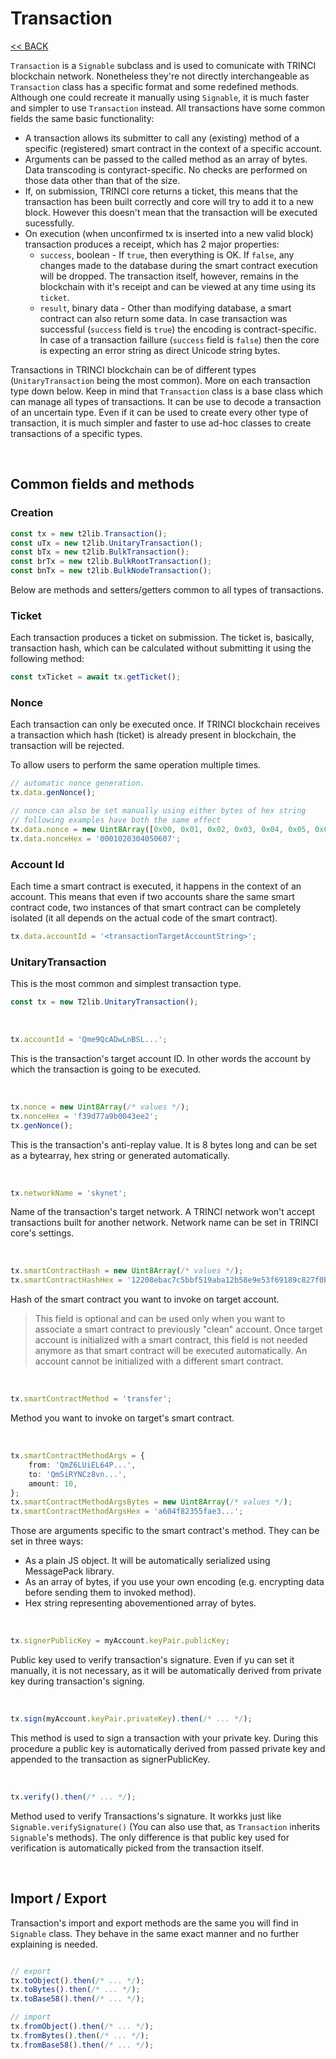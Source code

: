 # Transaction
[<< BACK](index.md)

`Transaction` is a `Signable` subclass and is used to comunicate with TRINCI blockchain network. Nonetheless they're not directly interchangeable as `Transaction` class has a specific format and some redefined methods. Although one could recreate it manually using `Signable`, it is much faster and simpler to use `Transaction` instead. All transactions have some common fields the same basic functionality:

* A transaction allows its submitter to call any (existing) method of a specific (registered) smart contract in the context of a specific account.
* Arguments can be passed to the called method as an array of bytes. Data transcoding is contyract-specific. No checks are performed on those data other than that of the size.
* If, on submission, TRINCI core returns a ticket, this means that the transaction has been built correctly and core will try to add it to a new block. However this doesn't mean that the transaction will be executed sucessfully.
* On execution (when unconfirmed tx is inserted into a new valid block) transaction produces a receipt, which has 2 major properties:
    - `success`, boolean - If `true`, then everything is OK. If `false`, any changes made to the database during the smart contract execution will be dropped. The transaction itself, however, remains in the blockchain with it's receipt and can be viewed at any time using its `ticket`.
    - `result`, binary data - Other than modifying database, a smart contract can also return some data. In case transaction was successful (`success` field is `true`) the encoding is contract-specific. In case of a transaction faillure (`success` field is `false`) then the core is expecting an error string as direct Unicode string bytes.


Transactions in TRINCI blockchain can be of different types (`UnitaryTransaction` being the most common). More on each transaction type down below.
Keep in mind that `Transaction` class is a base class which can manage all types of transactions. It can be use to decode a transaction of an uncertain type. Even if it can be used to create every other type of transaction, it is much simpler and faster to use ad-hoc classes to create transactions of a specific types.

<br/>

## Common fields and methods

### Creation

```ts
const tx = new t2lib.Transaction();
const uTx = new t2lib.UnitaryTransaction();
const bTx = new t2lib.BulkTransaction();
const brTx = new t2lib.BulkRootTransaction();
const bnTx = new t2lib.BulkNodeTransaction();
```

Below are methods and setters/getters common to all types of transactions.

### Ticket

Each transaction produces a ticket on submission. The ticket is, basically, transaction hash, which can be calculated without submitting it using the following method:

```ts
const txTicket = await tx.getTicket();
```

### Nonce

Each transaction can only be executed once. If TRINCI blockchain receives a transaction which hash (ticket) is already present in blockchain, the transaction will be rejected.

To allow users to perform the same operation multiple times.

```ts
// automatic nonce generation.
tx.data.genNonce();

// nonce can also be set manually using either bytes of hex string
// following examples have both the same effect
tx.data.nonce = new Uint8Array([0x00, 0x01, 0x02, 0x03, 0x04, 0x05, 0x06, 0x07]);
tx.data.nonceHex = '0001020304050607';
```

### Account Id

Each time a smart contract is executed, it happens in the context of an account.
This means that even if two accounts share the same smart contract code, two instances of that smart contract can be completely isolated (it all depends on the actual code of the smart contract).

```ts
tx.data.accountId = '<transactionTargetAccountString>';
```



### UnitaryTransaction

This is the most common and simplest transaction type.

```ts
const tx = new T2lib.UnitaryTransaction();
```

<br/>

```ts
tx.accountId = 'Qme9QcADwLnBSL...';
```
This is the transaction's target account ID. In other words the account by which the transaction is going to be executed.

<br/>

```ts
tx.nonce = new Uint8Array(/* values */);
tx.nonceHex = 'f39d77a9b0043ee2';
tx.genNonce();
```
This is the transaction's anti-replay value. It is 8 bytes long and can be set as a bytearray, hex string or generated automatically.

<br/>

```ts
tx.networkName = 'skynet';
```
Name of the transaction's target network. A TRINCI network won't accept transactions built for another network. Network name can be set in TRINCI core's settings.

<br/>

```ts
tx.smartContractHash = new Uint8Array(/* values */);
tx.smartContractHashHex = '12208ebac7c5bbf519aba12b58e9e53f69189c827f0bf0f091f54d7bba1dfe303b30';
```
Hash of the smart contract you want to invoke on target account.
> This field is optional and can be used only when you want to associate a smart contract to previously "clean" account. Once target account is initialized with a smart contract, this field is not needed anymore as that smart contract will be executed automatically. An account cannot be initialized with a different smart contract.

<br/>

```ts
tx.smartContractMethod = 'transfer';
```
Method you want to invoke on target's smart contract.

<br/>

```ts
tx.smartContractMethodArgs = {
    from: 'QmZ6LUiEL64P...',
    to: 'QmSiRYNCz8vn...',
    amount: 10,
};
tx.smartContractMethodArgsBytes = new Uint8Array(/* values */);
tx.smartContractMethodArgsHex = 'a604f82355fae3...';
```
Those are arguments specific to the smart contract's method. They can be set in three ways:
- As a plain JS object. It will be automatically serialized using MessagePack library.
- As an array of bytes, if you use your own encoding (e.g. encrypting data before sending them to invoked method).
- Hex string representing abovementioned array of bytes.

<br/>

```ts
tx.signerPublicKey = myAccount.keyPair.publicKey;
```
Public key used to verify transaction's signature. Even if yu can set it manually, it is not necessary, as it will be automatically derived from private key during transaction's signing.

<br/>

```ts
tx.sign(myAccount.keyPair.privateKey).then(/* ... */);
```
This method is used to sign a transaction with your private key. During this procedure a public key is automatically derived from passed private key and appended to the transaction as signerPublicKey.

<br/>

```ts
tx.verify().then(/* ... */);
```
Method used to verify Transactions's signature. It workks just like `Signable.verifySignature()` (You can also use that, as `Transaction` inherits `Signable`'s methods). The only difference is that public key used for verification is automatically picked from the transaction itself.

<br/>

## Import / Export

Transaction's import and export methods are the same you will find in `Signable` class. They behave in the same exact manner and no further explaining is needed.

```ts

// export
tx.toObject().then(/* ... */);
tx.toBytes().then(/* ... */);
tx.toBase58().then(/* ... */);

// import
tx.fromObject().then(/* ... */);
tx.fromBytes().then(/* ... */);
tx.fromBase58().then(/* ... */);
```
